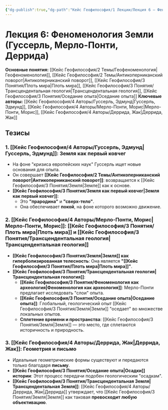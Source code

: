 ```yaml
---
{"dg-publish":true,"dg-path":"Кейс Геофилософия/1 Лекции/Лекция 6 – Феноменология Земли","permalink":"/kejs-geofilosofiya/1-lekczii/lekcziya-6-fenomenologiya-zemli/","dgShowLocalGraph":true}
---
```



# Лекция 6: Феноменология Земли (Гуссерль, Мерло-Понти, Деррида)

**Основные понятия:** [[Кейс Геофилософия/2 Темы/Геофеноменология\|Геофеноменология]], [[Кейс Геофилософия/2 Темы/Антикоперниканский поворот\|Антикоперниканский поворот]], [[Кейс Геофилософия/3 Понятия/Плоть мира\|Плоть мира]], [[Кейс Геофилософия/3 Понятия/Трансцендентальная геология\|Трансцендентальная геология]], [[Кейс Геофилософия/3 Понятия/Оседание опыта\|Оседание опыта]]
**Ключевые авторы:** [[Кейс Геофилософия/4 Авторы/Гуссерль, Эдмунд\|Гуссерль, Эдмунд]], [[Кейс Геофилософия/4 Авторы/Мерло-Понти, Морис\|Мерло-Понти, Морис]], [[Кейс Геофилософия/4 Авторы/Деррида, Жак\|Деррида, Жак]]

## Тезисы

### 1. [[Кейс Геофилософия/4 Авторы/Гуссерль, Эдмунд\|Гуссерль, Эдмунд]]: Земля как первый ковчег
- На фоне "кризиса европейских наук" Гуссерль ищет новые основания для опыта.
- Он совершает **[[Кейс Геофилософия/2 Темы/Антикоперниканский поворот\|Антикоперниканский поворот]]**: возвращается к [[Кейс Геофилософия/3 Понятия/Земля\|Земле]] как к основе.
- **[[Кейс Геофилософия/3 Понятия/Земля как первый ковчег\|Земля как первый ковчег]]**:
    - Это **"прародина"** и **"сверх-тело"**.
    - Она обеспечивает **покой**, на фоне которого возможно движение.

### 2. [[Кейс Геофилософия/4 Авторы/Мерло-Понти, Морис\|Мерло-Понти, Морис]]: [[Кейс Геофилософия/3 Понятия/Плоть мира\|Плоть мира]] и [[Кейс Геофилософия/3 Понятия/Трансцендентальная геология\|Трансцендентальная геология]]
- **[[Кейс Геофилософия/3 Понятия/Земля\|Земля]] как гиперболизированная телесность**: Она является **"[[Кейс Геофилософия/3 Понятия/Плоть мира\|Плоть мира]]"**.
- **[[Кейс Геофилософия/3 Понятия/Трансцендентальная геология\|Трансцендентальная геология]]**:
    - **[[Кейс Геофилософия/3 Понятия/Феноменология как археология\|Феноменология как археология]]**: Мерло-Понти предлагает исследовать "слои" опыта.
    - **[[Кейс Геофилософия/3 Понятия/Оседание опыта\|Оседание опыта]]**: Глобальный, геологический опыт [[Кейс Геофилософия/3 Понятия/Земля\|Земли]] "оседает" во множестве локальных опытов.
    - **Сплетение времени и пространства**: [[Кейс Геофилософия/3 Понятия/Земля\|Земля]] — это место, где сплетаются историчность и природность.

### 3. [[Кейс Геофилософия/4 Авторы/Деррида, Жак\|Деррида, Жак]]: Геометрия и письмо
- Идеальные геометрические формы существуют и передаются только благодаря **письму**.
- **[[Кейс Геофилософия/3 Понятия/Оседание опыта\|Осадки]] истории**: Этот процесс передачи подобен геологическим "осадкам".
- **[[Кейс Геофилософия/3 Понятия/Трансцендентальная Земля\|Трансцендентальная Земля]]**: [[Кейс Геофилософия/4 Авторы/Деррида, Жак\|Деррида]] утверждает, что [[Кейс Геофилософия/3 Понятия/Земля\|Земля]] как таковая **превосходит любую объективацию**.